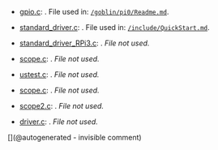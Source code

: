 * [gpio.c](/goblin/pi0/gpio.c): . File used in: [`/goblin/pi0/Readme.md`](/goblin/pi0/Readme.md).

* [standard_driver.c](/elmo/standard_driver.c): . File used in: [`/include/QuickStart.md`](/include/QuickStart.md).

* [standard_driver_RPi3.c](/elmo/standard_driver_RPi3.c): . _File not used._

* [scope.c](/elmo/data/scope.c): . _File not used._

* [ustest.c](/elmo/data/ustest.c): . _File not used._

* [scope.c](/elmo/data/arduiprobe/scope.c): . _File not used._

* [scope2.c](/elmo/data/arduiprobe/scope2.c): . _File not used._

* [driver.c](/elmo/software/driver.c): . _File not used._



[](@autogenerated - invisible comment)